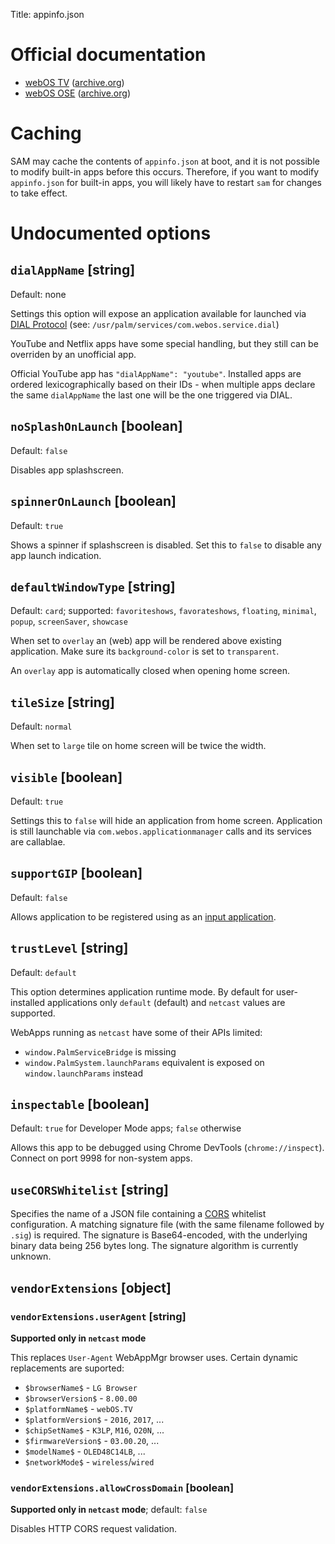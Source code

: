 Title: appinfo.json

# Official documentation

 * [webOS
   TV](https://webostv.developer.lge.com/develop/references/appinfo-json) ([archive.org](https://web.archive.org/web/20230608040557/https://webostv.developer.lge.com/develop/references/appinfo-json))
 * [webOS OSE](https://www.webosose.org/docs/guides/development/configuration-files/appinfo-json/) ([archive.org](https://web.archive.org/web/20230510171556/https://www.webosose.org/docs/guides/development/configuration-files/appinfo-json/))

# Caching
SAM may cache the contents of `appinfo.json` at boot, and it is not possible to modify built-in apps before this occurs. Therefore, if you want to modify `appinfo.json` for built-in apps, you will likely have to restart `sam` for changes to take effect.

# Undocumented options
## `dialAppName` [string]
Default: none

Settings this option will expose an application available for launched via [DIAL Protocol](https://en.wikipedia.org/wiki/Discovery_and_Launch) (see: `/usr/palm/services/com.webos.service.dial`)

YouTube and Netflix apps have some special handling, but they still can be
overriden by an unofficial app.

Official YouTube app has `"dialAppName": "youtube"`. Installed apps are ordered
lexicographically based on their IDs - when multiple apps declare the same
`dialAppName` the last one will be the one triggered via DIAL.

## `noSplashOnLaunch` [boolean]
Default: `false`

Disables app splashscreen.

## `spinnerOnLaunch` [boolean]
Default: `true`

Shows a spinner if splashscreen is disabled. Set this to `false` to disable any
app launch indication.

## `defaultWindowType` [string]
Default: `card`; supported: `favoriteshows`, `favorateshows`, `floating`,
`minimal`, `popup`, `screenSaver`, `showcase`

When set to `overlay` an (web) app will be rendered above existing application.
Make sure its `background-color` is set to `transparent`.

An `overlay` app is automatically closed when opening home screen.

## `tileSize` [string]
Default: `normal`

When set to `large` tile on home screen will be twice the width.

## `visible` [boolean]
Default: `true`

Settings this to `false` will hide an application from home screen. Application
is still launchable via `com.webos.applicationmanager` calls and its services
are callablae.

## `supportGIP` [boolean]
Default: `false`

Allows application to be registered using as an [input
application]({filename}/pages/luna/eim.md).

## `trustLevel` [string]
Default: `default`

This option determines application runtime mode. By default for user-installed
applications only `default` (default) and `netcast` values are supported.

WebApps running as `netcast` have some of their APIs limited:

* `window.PalmServiceBridge` is missing
* `window.PalmSystem.launchParams` equivalent is exposed on
  `window.launchParams` instead

## `inspectable` [boolean]
Default: `true` for Developer Mode apps; `false` otherwise

Allows this app to be debugged using Chrome DevTools (`chrome://inspect`). Connect on port 9998 for non-system apps.

## `useCORSWhitelist` [string]
Specifies the name of a JSON file containing a
[CORS](https://en.wikipedia.org/wiki/Cross-origin_resource_sharing)
whitelist configuration. A matching signature file (with the same filename
followed by `.sig`) is required. The signature is Base64-encoded, with the
underlying binary data being 256 bytes long. The signature algorithm is
currently unknown.

## `vendorExtensions` [object]

### `vendorExtensions.userAgent` [string]
**Supported only in `netcast` mode**

This replaces `User-Agent` WebAppMgr browser uses. Certain dynamic replacements
are suported:

* `$browserName$` - `LG Browser`
* `$browserVersion$` - `8.00.00`
* `$platformName$` - `webOS.TV`
* `$platformVersion$` - `2016`, `2017`, ...
* `$chipSetName$` - `K3LP`, `M16`, `O20N`, ...
* `$firmwareVersion$` - `03.00.20`, ...
* `$modelName$` - `OLED48C14LB`, ...
* `$networkMode$` - `wireless`/`wired`

### `vendorExtensions.allowCrossDomain` [boolean]
**Supported only in `netcast` mode**; default: `false`

Disables HTTP CORS request validation.
